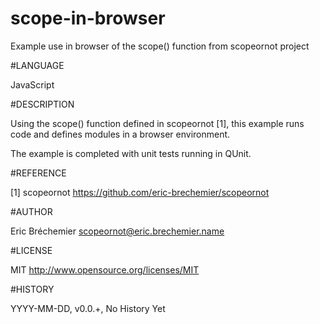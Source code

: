 scope-in-browser
================

Example use in browser of the scope() function from scopeornot project

#LANGUAGE

  JavaScript

#DESCRIPTION

  Using the scope() function defined in scopeornot [1], this example runs
  code and defines modules in a browser environment.

  The example is completed with unit tests running in QUnit.

#REFERENCE

  [1] scopeornot
  https://github.com/eric-brechemier/scopeornot

#AUTHOR

  Eric Bréchemier <scopeornot@eric.brechemier.name>

#LICENSE

  MIT
  http://www.opensource.org/licenses/MIT

#HISTORY

  YYYY-MM-DD, v0.0.+, No History Yet

